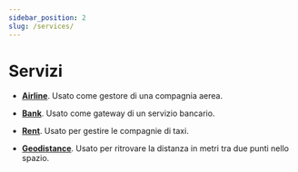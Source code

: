 ```yaml
---
sidebar_position: 2
slug: /services/
---
```


# Servizi

- **[Airline](/services/airline)**. Usato come gestore di una compagnia aerea.

- **[Bank](/services/bank)**. Usato come gateway di un servizio bancario.

- **[Rent](/services/rent)**. Usato per gestire le compagnie di taxi.

- **[Geodistance](/services/geodistance)**. Usato per ritrovare la distanza in metri tra due
  punti nello spazio.

